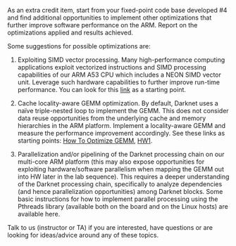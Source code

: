 As an extra credit item, start from your fixed-point code base developed #4 and find additional opportunities to implement other optimizations that further improve software performance on the ARM. Report on the optimizations applied and results achieved.

Some suggestions for possible optimizations are:

1. Exploiting SIMD vector processing. Many high-performance computing applications exploit vectorized instructions and SIMD processing capabilities of our ARM A53 CPU which includes a NEON SIMD vector unit. Leverage such hardware capabilities to further improve run-time performance. You can look for this [link](https://community.arm.com/android-community/b/android/posts/arm-neon-programming-quick-reference) as a starting point.

2. Cache locality-aware GEMM optimization. By default, Darknet uses a naïve triple-nested loop to implement the GEMM. This does not consider data reuse opportunities from the underlying cache and memory hierarchies in the ARM platform. Implement a locality-aware GEMM and measure the performance improvement accordingly. See these links as starting points: [How To Optimize GEMM](https://github.com/flame/how-to-optimize-gemm/wiki), [HW1](https://sites.google.com/lbl.gov/cs267-spr2019/hw-1).

3. Parallelization and/or pipelining of the Darknet processing chain on our multi-core ARM platform (this may also expose opportunities for exploiting hardware/software parallelism when mapping the GEMM out into HW later in the lab sequence). This requires a deeper understanding of the Darknet processing chain, specifically to analyze dependencies (and hence parallelization opportunities) among Darknet blocks. Some basic instructions for how to implement parallel processing using the Pthreads library (available both on the board and on the Linux hosts) are available here.
 
Talk to us (instructor or TA) if you are interested, have questions or are looking for ideas/advice around any of these topics.